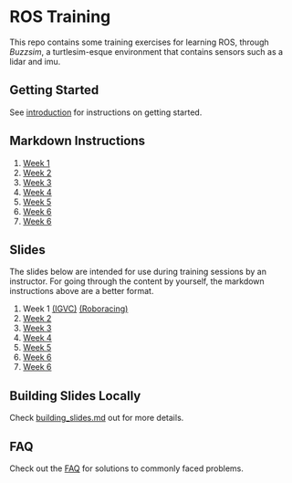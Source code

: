 # ROS Training
This repo contains some training exercises for learning ROS, through
_Buzzsim_, a turtlesim-esque environment that contains sensors such as
a lidar and imu.

## Getting Started
See [introduction](code/instructions/introduction.md) for instructions on getting started.

## Markdown Instructions
1. [Week 1](code/instructions/week1.md)
2. [Week 2](code/instructions/week2.md)
3. [Week 3](code/instructions/week3.md)
4. [Week 4](code/instructions/week4.md)
5. [Week 5](code/instructions/week5.md)
6. [Week 6](code/instructions/week6.md)
6. [Week 6](code/instructions/week7.md)

## Slides
The slides below are intended for use during training sessions by an instructor. For going through the content by
yourself, the markdown instructions above are a better format.

1. Week 1 [(IGVC)](https://robojackets.github.io/ros-training/week1/igvc_week1.html) [(Roboracing)](https://robojackets.github.io/ros-training/week1/roboracing_week1.html)
2. [Week 2](https://robojackets.github.io/ros-training/week2/week2.html)
3. [Week 3](https://robojackets.github.io/ros-training/week3/week3.html)
4. [Week 4](https://robojackets.github.io/ros-training/week4/week4.html)
5. [Week 5](https://robojackets.github.io/ros-training/week5/week5.html)
6. [Week 6](https://robojackets.github.io/ros-training/week6/week6.html)
6. [Week 6](https://robojackets.github.io/ros-training/week7/week7.html)

## Building Slides Locally
Check [building_slides.md](building_slides.md) out for more details.

## FAQ
Check out the [FAQ](faq.md) for solutions to commonly faced problems.
